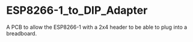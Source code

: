 # ESP8266-1_to_DIP_Adapter
A PCB to allow the ESP8266-1 with a 2x4 header to be able to plug into a breadboard.
